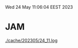 Wed 24 May 11:06:04 EEST 2023
# JAM
<a href='./cache/202305/24_11.log'>./cache/202305/24_11.log</a>
